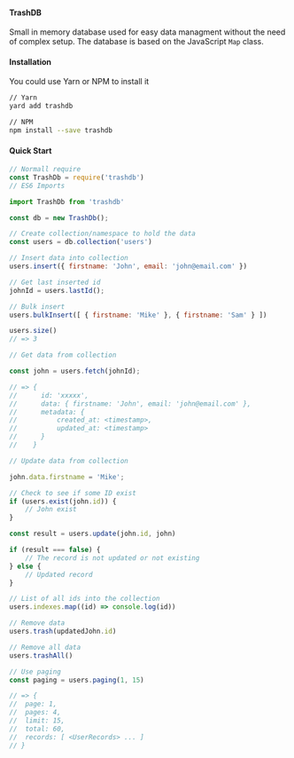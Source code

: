 #### TrashDB
Small in memory database used for easy data managment without the need of complex setup. The database is based on the JavaScript `Map` class.

#### Installation
You could use Yarn or NPM to install it

```bash
// Yarn
yard add trashdb

// NPM
npm install --save trashdb
```

#### Quick Start

```js
// Normall require 
const TrashDb = require('trashdb')
// ES6 Imports

import TrashDb from 'trashdb'

const db = new TrashDb();

// Create collection/namespace to hold the data 
const users = db.collection('users')

// Insert data into collection
users.insert({ firstname: 'John', email: 'john@email.com' })

// Get last inserted id
johnId = users.lastId();

// Bulk insert
users.bulkInsert([ { firstname: 'Mike' }, { firstname: 'Sam' } ])

users.size()
// => 3

// Get data from collection

const john = users.fetch(johnId);

// => { 
//      id: 'xxxxx', 
//      data: { firstname: 'John', email: 'john@email.com' }, 
//      metadata: { 
//          created_at: <timestamp>, 
//          updated_at: <timestamp> 
//      } 
//    }

// Update data from collection

john.data.firstname = 'Mike';

// Check to see if some ID exist
if (users.exist(john.id)) {
    // John exist
} 

const result = users.update(john.id, john)

if (result === false) {
    // The record is not updated or not existing
} else {
    // Updated record
}

// List of all ids into the collection
users.indexes.map((id) => console.log(id))

// Remove data
users.trash(updatedJohn.id)

// Remove all data
users.trashAll()

// Use paging
const paging = users.paging(1, 15)

// => {
//  page: 1,
//  pages: 4,
//  limit: 15,
//  total: 60,
//  records: [ <UserRecords> ... ]
// } 


```